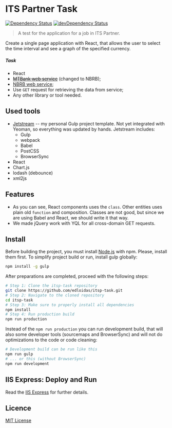 ITS Partner Task
================

[![Dependency Status](https://david-dm.org/edloidas/itsp-task.svg)](https://david-dm.org/edloidas/itsp-task)
[![devDependency Status](https://david-dm.org/edloidas/itsp-task/dev-status.svg)](https://david-dm.org/edloidas/itsp-task#info=devDependencies)

> A test for the application for a job in ITS Partner.

Create a single page application with React, that allows the user to select the time interval and see a graph of the specified currency.

##### Task #####

* React
* ~~[MTBank web service](http://www.mtbank.by/private/currency)~~ (changed to NBRB);
* [NBRB web service](http://www.nbrb.by/statistics/Rates/XML/);
* Use `GET` request for retrieving the data from service;
* Any other library or tool needed.


## Used tools ##

* [Jetstream](https://github.com/edloidas/jetstream) -- my personal Gulp project template. Not yet integrated with Yeoman, so everything was updated by hands. Jetstream includes:
	- Gulp
	- webpack
	- Babel
	- PostCSS
	- BrowserSync
* React
* Chart.js
* lodash (debounce)
* xml2js

## Features ##

* As you can see, React components uses the `class`. Other entities uses plain old `function` and composition. Classes are not good, but since we are using Babel and React, we should write it that way.
* We made jQuery work with YQL for all cross-domain GET requests.


## Install ##

Before building the project, you must install [Node.js](https://nodejs.org/en/) with npm. Please, install them first.
To simplify project build or run, install gulp globally:
```bash
npm install -g gulp
```

After preparations are completed, proceed with the following steps:

```bash
# Step 1: Clone the itsp-task repository
git clone https://github.com/edloidas/itsp-task.git
# Step 2: Navigate to the cloned repository
cd itsp-task
# Step 3: Make sure to properly install all dependencies
npm install
# Step 4: Run production build
npm run production
```
Instead of the `npm run production` you can run development build, that will also some developer tools (sourcemaps and BrowserSync) and will not do optimizations to the code or code cleaning:

```bash
# Development build can be run like this
npm run gulp
# ... or this (without BrowserSync)
npm run development
```

## IIS Express: Deploy and Run ##

Read the [IIS Express](IISEXPRESS.md) for further details.


## Licence ##

[MIT License](LICENSE)
